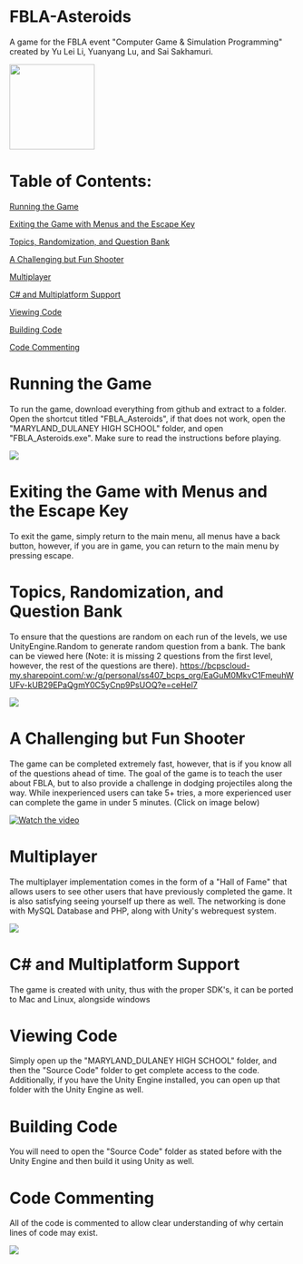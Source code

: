 # FBLA-Asteroids
A game for the FBLA event "Computer Game &amp; Simulation Programming" created by Yu Lei Li, Yuanyang Lu, and Sai Sakhamuri.

<img src="https://cdn.discordapp.com/attachments/380481535641387009/547219298805088256/icons8-next-page-100.png" width="150" height="150">

# Table of Contents:

[Running the Game](https://github.com/Polarr/FBLA-Asteroids/blob/master/README.md#running-the-game)

[Exiting the Game with Menus and the Escape Key](https://github.com/Polarr/FBLA-Asteroids#exiting-the-game-with-menus-and-the-escape-key)

[Topics, Randomization, and Question Bank](https://github.com/Polarr/FBLA-Asteroids#topics-randomization-and-question-bank)

[A Challenging but Fun Shooter](https://github.com/Polarr/FBLA-Asteroids#a-challenging-but-fun-shooter)

[Multiplayer]()

[C# and Multiplatform Support]()

[Viewing Code]()

[Building Code]()

[Code Commenting]()

# Running the Game
To run the game, download everything from github and extract to a folder. Open the shortcut titled "FBLA_Asteroids", if that does not work, open the "MARYLAND_DULANEY HIGH SCHOOL" folder, and open "FBLA_Asteroids.exe". Make sure to read the instructions before playing.

<img src="https://i.gyazo.com/5fb61069b1671d18096f779f2999636f.png">

# Exiting the Game with Menus and the Escape Key
To exit the game, simply return to the main menu, all menus have a back button, however, if you are in game, you can return to the main menu by pressing escape.

# Topics, Randomization, and Question Bank
To ensure that the questions are random on each run of the levels, we use UnityEngine.Random to generate random question from a bank. The bank can be viewed here (Note: it is missing 2 questions from the first level, however, the rest of the questions are there). https://bcpscloud-my.sharepoint.com/:w:/g/personal/ss407_bcps_org/EaGuM0MkvC1FmeuhWUFv-kUB29EPaQgmY0C5yCnp9PsUOQ?e=ceHel7

<img src="https://i.gyazo.com/40f59ddc0d18813892537f556ff1dc28.png">

# A Challenging but Fun Shooter
The game can be completed extremely fast, however, that is if you know all of the questions ahead of time. The goal of the game is to teach the user about FBLA, but to also provide a challenge in dodging projectiles along the way. While inexperienced users can take 5+ tries, a more experienced user can complete the game in under 5 minutes. (Click on image below)

[![Watch the video](https://i.gyazo.com/e601d64eb8ebad46b73b7179ddbab2f6.png)](https://www.youtube.com/embed/SQlu2h6KOTA)

# Multiplayer
The multiplayer implementation comes in the form of a "Hall of Fame" that allows users to see other users that have previously completed the game. It is also satisfying seeing yourself up there as well. The networking is done with MySQL Database and PHP, along with Unity's webrequest system.

<img src="https://i.gyazo.com/8d65d1af76ef5be1e3178b37b5b310bf.png">

# C# and Multiplatform Support
The game is created with unity, thus with the proper SDK's, it can be ported to Mac and Linux, alongside windows

# Viewing Code
Simply open up the "MARYLAND_DULANEY HIGH SCHOOL" folder, and then the "Source Code" folder to get complete access to the code. Additionally, if you have the Unity Engine installed, you can open up that folder with the Unity Engine as well.

# Building Code
You will need to open the "Source Code" folder as stated before with the Unity Engine and then build it using Unity as well.

# Code Commenting
All of the code is commented to allow clear understanding of why certain lines of code may exist.

<img src="https://i.gyazo.com/835ce2a57221b3c4bfa75bfea70a88a5.png">

